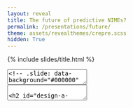 ```yaml
---
layout: reveal
title: The future of predictive NIMEs?
permalink: /presentations/future/
theme: assets/revealthemes/crepre.scss
hidden: True
---
```


{% include slides/title.html %}


<section data-markdown>
<textarea data-template>
<!-- .slide: data-background="#000000" -->

- What even is a predictive NIME?
- What NIMEs could benefit from prediction?
- What tools are needed?
- Who can help?
- What resources are necessary?
- What's going on with this "Creative AI" field anyway?

</textarea>
</section>

<section data-markdown>
<textarea data-template>

## Design a Predictive NIME

- Design a new NIME that relies on prediction 
- Or extend and older NIME with predictive models (studied today)

</textarea>
</section>

